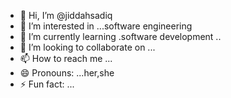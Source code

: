 - 👋 Hi, I’m @jiddahsadiq
- 👀 I’m interested in ...software engineering 
- 🌱 I’m currently learning .software development ..
- 💞️ I’m looking to collaborate on ...
- 📫 How to reach me ...
- 😄 Pronouns: ...her,she
- ⚡ Fun fact: ...

<!---
jiddahsadiq/jiddahsadiq is a ✨ special ✨ repository because its `README.md` (this file) appears on your GitHub profile.
You can click the Preview link to take a look at your changes.
--->
